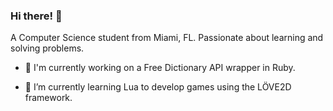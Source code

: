### Hi there! 👋

A Computer Science student from Miami, FL. Passionate about learning and solving problems.

* 🔭 I'm currently working on a Free Dictionary API wrapper in Ruby.

* 🌱 I’m currently learning Lua to develop games using the LÖVE2D framework.

<br>

<!--
**iamllcoolray/iamllcoolray** is a ✨ _special_ ✨ repository because its `README.md` (this file) appears on your GitHub profile.

Here are some ideas to get you started:

- 🔭 I’m currently working on ...
- 🌱 I’m currently learning ...
- 👯 I’m looking to collaborate on ...
- 🤔 I’m looking for help with ...
- 💬 Ask me about ...
- 📫 How to reach me: ...
- 😄 Pronouns: ...
- ⚡ Fun fact: ...
-->


